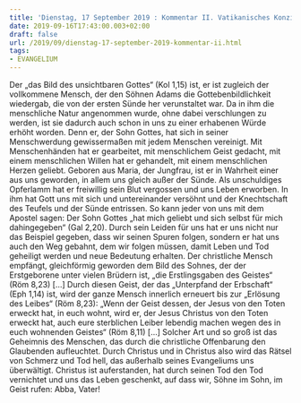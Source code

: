 ```yaml
---
title: 'Dienstag, 17 September 2019 : Kommentar II. Vatikanisches Konzil'
date: 2019-09-16T17:43:00.003+02:00
draft: false
url: /2019/09/dienstag-17-september-2019-kommentar-ii.html
tags: 
- EVANGELIUM
---
```


Der „das Bild des unsichtbaren Gottes“ (Kol 1,15) ist, er ist zugleich der vollkommene Mensch, der den Söhnen Adams die Gottebenbildlichkeit wiedergab, die von der ersten Sünde her verunstaltet war. Da in ihm die menschliche Natur angenommen wurde, ohne dabei verschlungen zu werden, ist sie dadurch auch schon in uns zu einer erhabenen Würde erhöht worden. Denn er, der Sohn Gottes, hat sich in seiner Menschwerdung gewissermaßen mit jedem Menschen vereinigt. Mit Menschenhänden hat er gearbeitet, mit menschlichem Geist gedacht, mit einem menschlichen Willen hat er gehandelt, mit einem menschlichen Herzen geliebt. Geboren aus Maria, der Jungfrau, ist er in Wahrheit einer aus uns geworden, in allem uns gleich außer der Sünde. Als unschuldiges Opferlamm hat er freiwillig sein Blut vergossen und uns Leben erworben. In ihm hat Gott uns mit sich und untereinander versöhnt und der Knechtschaft des Teufels und der Sünde entrissen. So kann jeder von uns mit dem Apostel sagen: Der Sohn Gottes „hat mich geliebt und sich selbst für mich dahingegeben“ (Gal 2,20). Durch sein Leiden für uns hat er uns nicht nur das Beispiel gegeben, dass wir seinen Spuren folgen, sondern er hat uns auch den Weg gebahnt, dem wir folgen müssen, damit Leben und Tod geheiligt werden und neue Bedeutung erhalten. Der christliche Mensch empfängt, gleichförmig geworden dem Bild des Sohnes, der der Erstgeborene unter vielen Brüdern ist, „die Erstlingsgaben des Geistes“ (Röm 8,23) \[…\] Durch diesen Geist, der das „Unterpfand der Erbschaft“ (Eph 1,14) ist, wird der ganze Mensch innerlich erneuert bis zur „Erlösung des Leibes“ (Röm 8,23): „Wenn der Geist dessen, der Jesus von den Toten erweckt hat, in euch wohnt, wird er, der Jesus Christus von den Toten erweckt hat, auch eure sterblichen Leiber lebendig machen wegen des in euch wohnenden Geistes“ (Röm 8,11) \[…\] Solcher Art und so groß ist das Geheimnis des Menschen, das durch die christliche Offenbarung den Glaubenden aufleuchtet. Durch Christus und in Christus also wird das Rätsel von Schmerz und Tod hell, das außerhalb seines Evangeliums uns überwältigt. Christus ist auferstanden, hat durch seinen Tod den Tod vernichtet und uns das Leben geschenkt, auf dass wir, Söhne im Sohn, im Geist rufen: Abba, Vater!